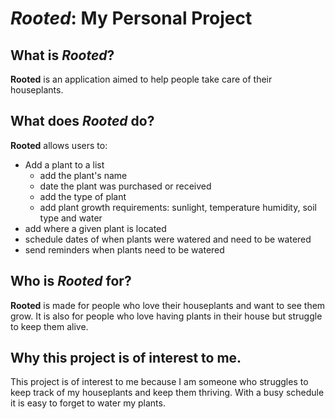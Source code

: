 # *Rooted*: My Personal Project

## What is *Rooted*?
**Rooted** is an application aimed to help people take care
of their houseplants.

## What does *Rooted* do?

**Rooted** allows users to:
- Add a plant to a list
  - add the plant's name
  - date the plant was purchased or received
  - add the type of plant
  - add plant growth requirements: sunlight, temperature
    humidity, soil type and water
- add where a given plant is located
- schedule dates of when plants were watered and need to be watered
- send reminders when plants need to be watered

## Who is *Rooted* for?
**Rooted** is made for people who love their houseplants
and want to see them grow. It is also for people who
love having plants in their house but struggle to keep them alive.

## Why this project is of interest to me.
This project is of interest to me because I am someone who
struggles to keep track of my houseplants and keep them thriving.
With a busy schedule it is easy to forget to water my plants. 


 